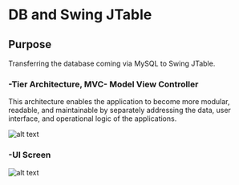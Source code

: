 <h1>DB and Swing JTable</h1>

<h2>Purpose</h2>
<p>Transferring the database coming via MySQL to Swing JTable.</p>

<h3>-Tier Architecture,  MVC- Model View Controller</h3>
<p>This architecture enables the application to become more modular, readable, and maintainable by separately addressing the data, user interface, and operational logic of the applications.</p>
<img src="https://github.com/olcaykoyuturk/DB-and-Swing/blob/main/README_IMG/imgmvc.png?raw=true" alt="alt text">

<h3>-UI Screen</h3>
<img src="https://github.com/olcaykoyuturk/DB-and-Swing/blob/main/README_IMG/img.png?raw=true" alt="alt text">


